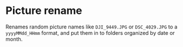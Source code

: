 # Picture rename

Renames random picture names like `DJI_9449.JPG` or `DSC_4029.JPG` to a `yyyyMMdd_HHmm` format, and put them in to folders organized by date or month.

